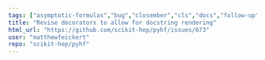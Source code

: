```yaml
---
tags: ["asymptotic-formulas","bug","closember","cls","docs","follow-up","frequentist-statistics","hep","hep-ex","high-energy-physics","histfactory","jax","numpy","python","pytorch","scientific-computations","scikit-hep","scipy","statistical-inference","statistics","tensorflow"]
title: "Revise decorators to allow for docstring rendering"
html_url: "https://github.com/scikit-hep/pyhf/issues/673"
user: "matthewfeickert"
repo: "scikit-hep/pyhf"
---
```


